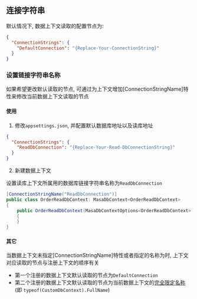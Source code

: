 ﻿## 连接字符串

默认情况下, 数据上下文读取的配置节点为:

``` appsettings.json
{
  "ConnectionStrings": {
    "DefaultConnection": "{Replace-Your-ConnectionString}"
  }
}
```
### 设置链接字符串名称

如果希望更改默认读取的节点, 可通过为上下文增加[ConnectionStringName]特性来修改当前数据上下文读取的节点

#### 使用

1. 修改`appsettings.json`, 并配置默认数据库地址以及读库地址

``` appsettings.json
{
  "ConnectionStrings": {
    "ReadDbConnection": "{Replace-Your-Read-DbConnectionString}"
  }
}
```

2. 新建数据上下文

设置读库上下文所属用的数据库链接字符串名称为`ReadDbConnection`

```csharp
[ConnectionStringName("ReadDbConnection")]
public class OrderReadDbContext: MasaDbContext<OrderReadDbContext>
{
    public OrderReadDbContext(MasaDbContextOptions<OrderReadDbContext> options) : base(options)
    {
    }
}
```

#### 其它 

当数据上下文未指定[ConnectionStringName]特性或者指定的名称为时, 上下文对应读取的节点与注册上下文的顺序有关

* 第一个注册的数据上下文默认读取的节点为`DefaultConnection`
* 第二个注册的数据上下文默认读取的节点为当前数据上下文的[完全限定名称](https://learn.microsoft.com/zh-cn/dotnet/api/system.type.fullname) (即 `typeof(CustomDbContext).FullName`)